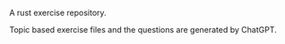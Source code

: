 A rust exercise repository.

Topic based exercise files and the questions are generated by ChatGPT.
